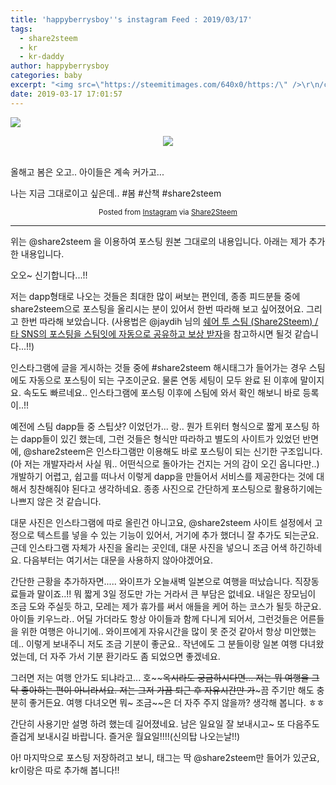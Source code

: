 ```yaml
---
title: 'happyberrysboy''s instagram Feed : 2019/03/17'
tags:
  - share2steem
  - kr
  - kr-daddy
author: happyberrysboy
categories: baby
excerpt: "<img src=\"https://steemitimages.com/640x0/https:/\" />\r\n/cdn.steemitimages.com/DQmU8hwnAWm29BmczzrLHGfxPhDsUyr8VQwF8UiFdRrFgjY/％EC％83％88％20％ED％8C％8C％EC％9D％BC％202019-02-27％2017.53.44_2.jpg)  <center><img src='?_nc_ht=scontent-cdt1-1.cdninstagram.com'></cent....."
date: 2019-03-17 17:01:57
---
```


![](https://steemitimages.com/640x0/https://cdn.steemitimages.com/DQmU8hwnAWm29BmczzrLHGfxPhDsUyr8VQwF8UiFdRrFgjY/％EC％83％88％20％ED％8C％8C％EC％9D％BC％202019-02-27％2017.53.44_2.jpg)

<center><img src='https://scontent-cdt1-1.cdninstagram.com/vp/8c012f5b327eeea3eb7c28a4871d1de1/5D23A203/t51.2885-15/e35/54447027_267564144164094_2130290283721518966_n.jpg?_nc_ht=scontent-cdt1-1.cdninstagram.com'></center><br />



올해고 봄은 오고.. 아이들은 계속 커가고...

나는 지금 그대로이고 싶은데.. #봄 #산책 #share2steem<br />



<center><sup>Posted from <a href='https://www.instagram.com/p/BvGhStyFCLt'>Instagram</a> via <a href='https://share2steem.io/?ref=happyberrysboy'>Share2Steem</a></sup></center>




___

위는 @share2steem 을 이용하여 포스팅 원본 그대로의 내용입니다.
아래는 제가 추가한 내용입니다.

오오~ 신기합니다...!!

  저는 dapp형태로 나오는 것들은 최대한 많이 써보는 편인데, 종종 피드분들 중에 share2steem으로 포스팅을 올리시는 분이 있어서 한번 따라해 보고 싶어졌어요. 그리고 한번 따라해 보았습니다. 
(사용법은 @jaydih 님의 [쉐어 투 스팀 (Share2Steem) / 타 SNS의 포스팅을 스팀잇에 자동으로 공유하고 보상 받자](https://steemit.com/kr/@jaydih/-share2steem-sns--1545462880719)을 참고하시면 될것 같습니다...!!)

  인스타그램에 글을 게시하는 것들 중에 #share2steem 해시태그가 들어가는 경우 스팀에도 자동으로 포스팅이 되는 구조이군요. 물론 연동 세팅이 모두 완료 된 이후에 말이지요. 속도도 빠르네요.. 인스타그램에 포스팅 이후에 스팀에 와서 확인 해보니 바로 등록이..!! 

  예전에 스팀 dapp들 중 스팁샷? 이었던가... 랑.. 뭔가 트위터 형식으로 짧게 포스팅 하는 dapp들이 있긴 했는데, 그런 것들은 형식만 따라하고 별도의 사이트가 있었던 반면에, @share2steem은 인스타그램만 이용해도 바로 포스팅이 되는 신기한 구조입니다.(아 저는 개발자라서 사실 뭐.. 어떤식으로 돌아가는 건지는 거의 감이 오긴 옵니다만..) 개발하기 어렵고, 쉽고를 떠나서 이렇게 dapp을 만들어서 서비스를 제공한다는 것에 대해서 칭찬해줘야 된다고 생각하네요. 종종 사진으로 간단하게 포스팅으로 활용하기에는 나쁘지 않은 것 같습니다.

 대문 사진은 인스타그램에 따로 올린건 아니고요, @share2steem 사이트 설정에서 고정으로 텍스트를 넣을 수 있는 기능이 있어서, 거기에 추가 했더니 잘 추가도 되는군요. 근데 인스타그램 자체가 사진을 올리는 곳인데, 대문 사진을 넣으니 조금 어색 하긴하네요. 다음부터는 여기서는 대문을 사용하지 않아야겠어요.

  간단한 근황을 추가하자면..... 와이프가 오늘새벽 일본으로 여행을 떠났습니다. 직장동료들과 말이죠..!! 뭐 짧게 3일 정도만 가는 거라서 큰 부담은 없네요. 내일은 장모님이 조금 도와 주실듯 하고, 모레는 제가 휴가를 써서 애들을 케어 하는 코스가 될듯 하군요. 아이들 키우느라.. 어딜 가더라도 항상 아이들과 함께 다니게 되어서, 그런것들은 어른들을 위한 여행은 아니기에.. 와이프에게 자유시간을 많이 못 준것 같아서 항상 미안했는데.. 이렇게 보내주니 저도 조금 기분이 좋군요.. 작년에도 그 분들이랑 일본 여행 다녀왔었는데, 더 자주 가서 기분 환기라도 좀 되었으면 좋겠네요. 

  그러면 저는 여행 안가도 되냐라고... 호~~~~옥시라도 궁금하시다면... 저는 뭐 여행을 그닥 좋아하는 편이 아니라서요. 저는 그저 가끔 퇴근 후 자유시간만 가~~~끔 주기만 해도 충분히 좋거든요. 여행 다녀오면 뭐~ 조금~~은 더 자주 주지 않을까? 생각해 봅니다. ㅎㅎ

  간단히 사용기만 설명 하려 했는데 길어졌네요. 남은 일요일 잘 보내시고~ 또 다음주도 즐겁게 보내시길 바랍니다. 즐거운 월요일!!!!(신의탑 나오는날!!)

아! 마지막으로 포스팅 저장하려고 보니, 태그는 딱 @share2steem만 들어가 있군요, kr이랑은 따로 추가해 봅니다!!